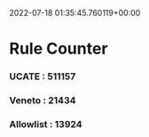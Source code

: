 2022-07-18 01:35:45.760119+00:00
# Rule Counter 
 ### UCATE : 511157

 ### Veneto : 21434

 ### Allowlist : 13924